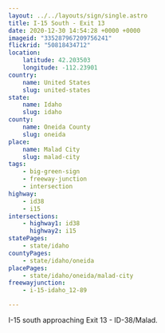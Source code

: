 ```yaml
---
layout: ../../layouts/sign/single.astro
title: I-15 South - Exit 13
date: 2020-12-30 14:54:28 +0000 +0000
imageid: "335287967209756241"
flickrid: "50818434712"
location:
    latitude: 42.203503
    longitude: -112.23901
country:
    name: United States
    slug: united-states
state:
    name: Idaho
    slug: idaho
county:
    name: Oneida County
    slug: oneida
place:
    name: Malad City
    slug: malad-city
tags:
    - big-green-sign
    - freeway-junction
    - intersection
highway:
    - id38
    - i15
intersections:
    - highway1: id38
      highway2: i15
statePages:
    - state/idaho
countyPages:
    - state/idaho/oneida
placePages:
    - state/idaho/oneida/malad-city
freewayjunction:
    - i-15-idaho_12-89

---
```

I-15 south approaching Exit 13 - ID-38/Malad.